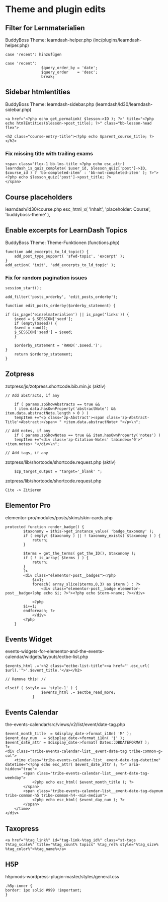 # Theme and plugin edits

## Filter for Lernmaterialien

BuddyBoss Theme: learndash-helper.php (inc/plugins/learndash-helper.php)

	case 'recent': hinzufügen

	case 'recent':
					$query_order_by = 'date';
					$query_order    = 'desc';
					break;

## Sidebar htmlentities

BuddyBoss Theme: learndash-sidebar.php (learndash/ld30/learndash-sidebar.php)

	<a href="<?php echo get_permalink( $lesson->ID ); ?>" title="<?php echo htmlEntities($lesson->post_title); ?>" class="bb-lesson-head flex">
	
	<h2 class="course-entry-title"><?php echo $parent_course_title; ?></h2>

### Fix missing title with trailing exams

	<span class="flex-1 bb-lms-title <?php echo esc_attr( learndash_is_quiz_complete( $user_id, $lesson_quiz['post']->ID, $course_id ) ? 'bb-completed-item' : 'bb-not-completed-item' ); ?>">
	<?php echo $lesson_quiz['post']->post_title; ?>
	</span>

## Course placeholders

learndash/ld30/course.php
	esc_html_x( 'Inhalt', 'placeholder: Course', 'buddyboss-theme' ),


## Enable excerpts for LearnDash Topics

BuddyBoss Theme: Theme-Funktionen (functions.php)

	function add_excerpts_to_ld_topic() {
		add_post_type_support( 'sfwd-topic', 'excerpt' );
	}
	add_action( 'init', 'add_excerpts_to_ld_topic' );



### Fix for random pagination issues

	session_start();

	add_filter('posts_orderby', 'edit_posts_orderby');

	function edit_posts_orderby($orderby_statement) {

	if (is_page('einzelmaterialien') || is_page('links')) {
		$seed = $_SESSION['seed'];
		if (empty($seed)) {
		$seed = rand();
		$_SESSION['seed'] = $seed;
		}

		$orderby_statement = 'RAND('.$seed.')';
	}
		return $orderby_statement;
	}


## Zotpress

zotpress/js/zotpress.shortcode.bib.min.js (aktiv)

	// Add abstracts, if any
	
		if ( params.zpShowAbstracts == true &&
		( item.data.hasOwnProperty('abstractNote') && item.data.abstractNote.length > 0 ) )
		tempItem +="<p class='zp-Abstract'><span class='zp-Abstract-Title'>Abstract:</span> " +item.data.abstractNote+ "</p>\n";
								
	// Add notes, if any
		if ( params.zpShowNotes == true && item.hasOwnProperty('notes') )
		tempItem +="<div class='zp-Citation-Notes' tabindex='0'>" +item.notes+ "</div>\n";

	// Add tags, if any

zotpress/lib/shortcode/shortcode.request.php (aktiv)

		$zp_target_output = "target='_blank' ";

zotpress/lib/shortcode/shortcode.request.php

	Cite -> Zitieren

## Elementor Pro

elementor-pro/modules/posts/skins/skin-cards.php

	protected function render_badge() {
			$taxonomy = $this->get_instance_value( 'badge_taxonomy' );
			if ( empty( $taxonomy ) || ! taxonomy_exists( $taxonomy ) ) {
				return;
			}

			$terms = get_the_terms( get_the_ID(), $taxonomy );
			if ( ! is_array( $terms ) ) {
				return;
			}
			?>
			<div class="elementor-post__badges"><?php
				$i=1;
				foreach( array_slice($terms,0,3) as $term ) : ?>
					<div class="elementor-post__badge elementor-post__badge<?php echo $i; ?>"><?php echo $term->name; ?></div>
				
				<?php 
			$i+=1; 
			endforeach; ?>
				</div>
			<?php
		}

##  Events Widget 

events-widgets-for-elementor-and-the-events-calendar/widgets/layouts/ectbe-list.php

	$events_html .='<h2 class="ectbe-list-title"><a href="'.esc_url( $url).'">'.$event_title.'</a></h2>

	// Remove this! //

	elseif ( $style == 'style-1' ) {
					$events_html .= $ectbe_read_more;
				}


## Events Calendar 

 the-events-calendar/src/views/v2/list/event/date-tag.php 


	$event_month_title  = $display_date->format_i18n( 'M' );
	$event_day_num   = $display_date->format_i18n( 'j' );
	$event_date_attr = $display_date->format( Dates::DBDATEFORMAT );
	?>
	<div class="tribe-events-calendar-list__event-date-tag tribe-common-g-col">
		<time class="tribe-events-calendar-list__event-date-tag-datetime" datetime="<?php echo esc_attr( $event_date_attr ); ?>" aria-hidden="true">
			<span class="tribe-events-calendar-list__event-date-tag-weekday">
				<?php echo esc_html( $event_month_title ); ?>
			</span>
			<span class="tribe-events-calendar-list__event-date-tag-daynum tribe-common-h5 tribe-common-h4--min-medium">
				<?php echo esc_html( $event_day_num ); ?>
			</span>
		</time>
	</div>

## Taxopress 

	<a href="%tag_link%" id="tag-link-%tag_id%" class="st-tags t%tag_scale%" title="%tag_count% topics" %tag_rel% style="%tag_size% %tag_color%">%tag_name%</a>

## H5P 

h5pmods-wordpress-plugin-master/styles/general.css 

	.h5p-inner {
	border: 1px solid #999 !important;
	}